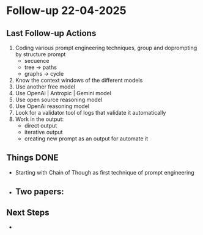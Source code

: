 # Follow-up 22-04-2025

## Last Follow-up Actions
1. Coding various prompt engineering techniques, group and doprompting by structure prompt
	- secuence
	- tree -> paths
	- graphs -> cycle
2. Know the context windows of the different models
3. Use another free model
4. Use OpenAi | Antropic | Gemini model
5. Use open source reasoning model
6. Use OpenAi reasoning model
7. Look for a validator tool of logs that validate it automatically
8. Work in the output:
    - direct output
    - iterative output 
    - creating new prompt as an output for automate it

## Things DONE
- Starting with Chain of Though as first technique of prompt engineering
- Two papers:
    -

## Next Steps
- 
